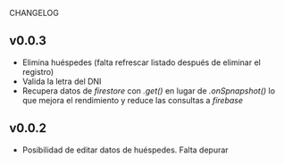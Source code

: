 CHANGELOG

## v0.0.3

  - Elimina huéspedes (falta refrescar listado después de eliminar el registro)
  - Valida la letra del DNI
  - Recupera datos de _firestore_ con _.get()_ en lugar de _.onSpnapshot()_ lo que mejora el rendimiento y reduce las consultas a _firebase_
  
## v0.0.2

  - Posibilidad de editar datos de huéspedes. Falta depurar
